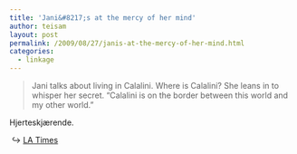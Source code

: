 ```yaml
---
title: 'Jani&#8217;s at the mercy of her mind'
author: teisam
layout: post
permalink: /2009/08/27/janis-at-the-mercy-of-her-mind.html
categories:
  - linkage
---
```

<span data-link="http://www.latimes.com/features/health/la-he-schizophrenia29-2009jun29,0,4834892.story" class="extLink"></span>

> Jani talks about living in Calalini. Where is Calalini? She leans in to whisper her secret. “Calalini is on the border between this world and my other world.” 

Hjerteskjærende.

&#160;&#8618; [LA Times][1]

 [1]: http://www.latimes.com/features/health/la-he-schizophrenia29-2009jun29,0,4834892.story